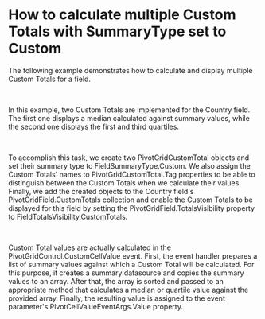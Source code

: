 # How to calculate multiple Custom Totals with SummaryType set to Custom


<p>The following example demonstrates how to calculate and display multiple Custom Totals for a field.</p><br />
<p>In this example, two Custom Totals are implemented for the Country field. The first one displays a median calculated against summary values, while the second one displays the first and third quartiles.</p><br />
<p>To accomplish this task, we create two PivotGridCustomTotal objects and set their summary type to FieldSummaryType.Custom. We also assign the Custom Totals' names to PivotGridCustomTotal.Tag properties to be able to distinguish between the Custom Totals when we calculate their values. Finally, we add the created objects to the Country field's PivotGridField.CustomTotals collection and enable the Custom Totals to be displayed for this field by setting the PivotGridField.TotalsVisibility property to FieldTotalsVisibility.CustomTotals.</p><br />
<p>Custom Total values are actually calculated in the PivotGridControl.CustomCellValue event. First, the event handler prepares a list of summary values against which a Custom Total will be calculated. For this purpose, it creates a summary datasource and copies the summary values to an array. After that, the array is sorted and passed to an appropriate method that calculates a median or quartile value against the provided array. Finally, the resulting value is assigned to the event parameter's PivotCellValueEventArgs.Value property.</p><br />
<br />
<br />


<br/>


